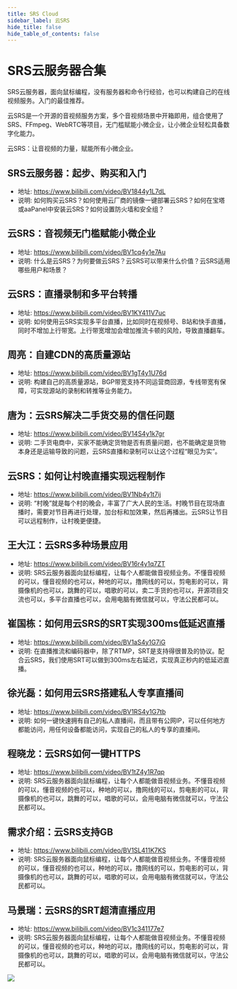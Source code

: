 ```yaml
---
title: SRS Cloud
sidebar_label: 云SRS
hide_title: false
hide_table_of_contents: false
---
```


# SRS云服务器合集

SRS云服务器，面向鼠标编程，没有服务器和命令行经验，也可以构建自己的在线视频服务。入门的最佳推荐。

云SRS是一个开源的音视频服务方案，多个音视频场景中开箱即用，组合使用了SRS、FFmpeg、WebRTC等项目，无门槛赋能小微企业，让小微企业轻松具备数字化能力。

云SRS：让音视频的力量，赋能所有小微企业。

## SRS云服务器：起步、购买和入门
* 地址: https://www.bilibili.com/video/BV1844y1L7dL
* 说明: 如何购买云SRS？如何使用云厂商的镜像一键部署云SRS？如何在宝塔或aaPanel中安装云SRS？如何设置防火墙和安全组？

## 云SRS：音视频无门槛赋能小微企业
* 地址: https://www.bilibili.com/video/BV1cq4y1e7Au
* 说明: 什么是云SRS？为何要做云SRS？云SRS可以带来什么价值？云SRS适用哪些用户和场景？

## 云SRS：直播录制和多平台转播
* 地址: https://www.bilibili.com/video/BV1KY411V7uc
* 说明: 如何使用云SRS实现多平台直播，比如同时在视频号、B站和快手直播，同时不增加上行带宽。上行带宽增加会增加推流卡顿的风险，导致直播翻车。

## 周亮：自建CDN的高质量源站
* 地址: https://www.bilibili.com/video/BV1gT4y1U76d
* 说明: 构建自己的高质量源站，BGP带宽支持不同运营商回源，专线带宽有保障，可实现源站的录制和转推等业务能力。  

## 唐为：云SRS解决二手货交易的信任问题
* 地址: https://www.bilibili.com/video/BV14S4y1k7gr
* 说明: 二手货电商中，买家不能确定货物是否有质量问题，也不能确定是货物本身还是运输导致的问题，云SRS直播和录制可以让这个过程“眼见为实”。

## 云SRS：如何让村晚直播实现远程制作
* 地址: https://www.bilibili.com/video/BV1Nb4y1t7ij
* 说明: “村晚”就是每个村的晚会，丰富了广大人民的生活。村晚节目在现场直播时，需要对节目再进行处理，加台标和加效果，然后再播出。云SRS让节目可以远程制作，让村晚更便捷。      
    
## 王大江：云SRS多种场景应用
* 地址: https://www.bilibili.com/video/BV16r4y1q7ZT
* 说明: SRS云服务器面向鼠标编程，让每个人都能做音视频业务。不懂音视频的可以，懂音视频的也可以，种地的可以，撸网线的可以，剪电影的可以，背摄像机的也可以，跳舞的可以，唱歌的可以，卖二手货的也可以，开源项目交流也可以，多平台直播也可以，会用电脑有微信就可以，守法公民都可以。    
      
## 崔国栋：如何用云SRS的SRT实现300ms低延迟直播
* 地址: https://www.bilibili.com/video/BV1aS4y1G7iG
* 说明: 在直播推流和编码器中，除了RTMP，SRT是支持得很普及的协议。配合云SRS，我们使用SRT可以做到300ms左右延迟，实现真正秒内的低延迟直播。

## 徐光磊：如何用云SRS搭建私人专享直播间
* 地址: https://www.bilibili.com/video/BV1RS4y1G7tb
* 说明: 如何一键快速拥有自己的私人直播间，而且带有公网IP，可以任何地方都能访问，用任何设备都能访问，实现自己的私人的专享的直播间。

## 程晓龙：云SRS如何一键HTTPS
* 地址: https://www.bilibili.com/video/BV1tZ4y1R7qp
* 说明: SRS云服务器面向鼠标编程，让每个人都能做音视频业务。不懂音视频的可以，懂音视频的也可以，种地的可以，撸网线的可以，剪电影的可以，背摄像机的也可以，跳舞的可以，唱歌的可以，会用电脑有微信就可以，守法公民都可以。
     
## 需求介绍：云SRS支持GB
* 地址: https://www.bilibili.com/video/BV1SL411K7KS
* 说明: SRS云服务器面向鼠标编程，让每个人都能做音视频业务。不懂音视频的可以，懂音视频的也可以，种地的可以，撸网线的可以，剪电影的可以，背摄像机的也可以，跳舞的可以，唱歌的可以，会用电脑有微信就可以，守法公民都可以。

## 马景瑞：云SRS的SRT超清直播应用
* 地址: https://www.bilibili.com/video/BV1c341177e7
* 说明: SRS云服务器面向鼠标编程，让每个人都能做音视频业务。不懂音视频的可以，懂音视频的也可以，种地的可以，撸网线的可以，剪电影的可以，背摄像机的也可以，跳舞的可以，唱歌的可以，会用电脑有微信就可以，守法公民都可以。

![](https://ossrs.net/gif/v1/sls.gif?site=ossrs.net&path=/lts/tutorial/zh/v4/srs-cloud-server)


